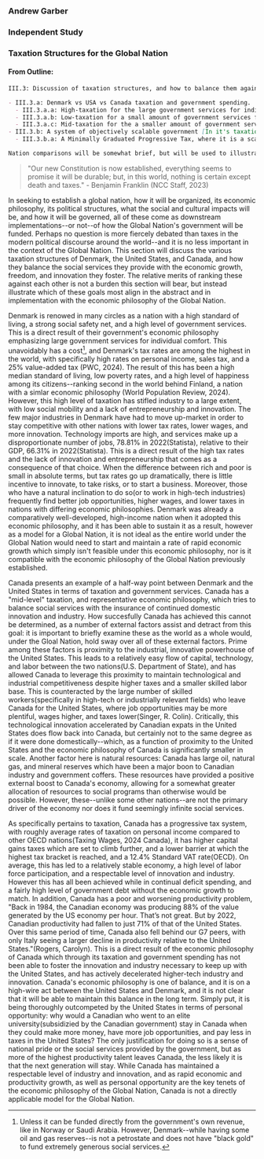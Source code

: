 ### Andrew Garber

### Independent Study

### Taxation Structures for the Global Nation

#### From Outline:

```markdown
III.3: Discussion of taxation structures, and how to balance them against huge regional differences in both income AND cost of living.

- III.3.a: Denmark vs USA vs Canada taxation and government spending.
  - III.3.a.a: High-taxation for the large government services for individual comfort, but poor industry/innovation/entrepreneurship(low social mobility as differnece between rich and poor is small in absolute terms, but tax rates go up dramatically)
  - III.3.a.b: Low-taxation for a small amount of government services for individual comfort, but a large industrial/innovative base, and a large amount of entrepreneurship(comparatively high social mobility).
  - III.3.a.c: Mid-taxation for the a smaller amount of government services for individual comfort, but a respectable industrial and innovative economic base.
- III.3.b: A system of objectively scalable government [In it's taxation elements, it is a whole government reform plan but that goes in IV.5]
  - III.3.b.a: A Minimally Graduated Progressive Tax, where it is a scaled bracket system based on three major percentages of income, with those brackets being relative to the cost of living and average income of the region.

Nation comparisons will be somewhat brief, but will be used to illustrate the range of possibilities in taxation structures and their trade-offs. There is no optimal taxation structure, but choosing one that is _in line with the economic philosophy of the global nation_ is the key here. This is simply a "child" of the economic philosophy which has been previously established.
```

<!-- Intro -->

> "Our new Constitution is now established, everything seems to promise it will be durable; but, in this world, nothing is certain except death and taxes." - Benjamin Franklin (NCC Staff, 2023)

In seeking to establish a global nation, how it will be organized, its economic philosophy, its political structures, what the social and cultural impacts will be, and how it will be governed, all of these come as downstream implementations--or not--of how the Global Nation's government will be funded. Perhaps no question is more fiercely debated than taxes in the modern political discourse around the world--and it is no less important in the context of the Global Nation. This section will discuss the various taxation structures of Denmark, the United States, and Canada, and how they balance the social services they provide with the economic growth, freedom, and innovation they foster. The relative merits of ranking these against each other is not a burden this section will bear, but instead illustrate which of these goals most align in the abstract and in implementation with the economic philosophy of the Global Nation.

<!-- Taxation in Denmark -->

Denmark is renowed in many circles as a nation with a high standard of living, a strong social safety net, and a high level of government services. This is a direct result of their government's economic philosophy emphasizing large government services for individual comfort. This unavoidably has a cost[^1], and Denmark's tax rates are among the highest in the world, with specifically high rates on personal income, sales tax, and a 25% value-added tax (PWC, 2024). The result of this has been a high median standard of living, low poverty rates, and a high level of happiness among its citizens--ranking second in the world behind Finland, a nation with a simlar economic philosophy (World Population Review, 2024). However, this high level of taxation has stifled industry to a large extent, with low social mobility and a lack of entrepreneurship and innovation. The few major industries in Denmark have had to move up-market in order to stay competitive with other nations with lower tax rates, lower wages, and more innovation. Technology imports are high, and services make up a disproportionate number of jobs, 78.81% in 2022(Statista), relative to their GDP, 66.31% in 2022(Statista). This is a direct result of the high tax rates and the lack of innovation and entrepreneurship that comes as a consequence of that choice. When the difference between rich and poor is small in absolute terms, but tax rates go up dramatically, there is little incentive to innovate, to take risks, or to start a business. Moreover, those who have a natural inclination to do so(or to work in high-tech industries) frequently find better job opportunities, higher wages, and lower taxes in nations with differing economic philosophies. Denmark was already a comparatively well-developed, high-income nation when it adopted this economic philosophy, and it has been able to sustain it as a result, however as a model for a Global Nation, it is not ideal as the entire world under the Global Nation would need to start and maintain a rate of rapid economic growth which simply isn't feasible under this economic philosophy, nor is it compatible with the economic philosophy of the Global Nation previously established.

<!-- Taxation in Canada -->

Canada presents an example of a half-way point between Denmark and the United States in terms of taxation and government services. Canada has a "mid-level" taxation, and representative economic philosophy, which tries to balance social services with the insurance of continued domestic innovation and industry. How succesfully Canada has achieved this cannot be determined, as a number of external factors assist and detract from this goal: it is important to briefly examine these as the world as a whole would, under the Gloal Nation, hold sway over all of these external factors. Prime among these factors is proximity to the industrial, innovative powerhouse of the United States. This leads to a relatively easy flow of capital, technology, and labor between the two nations(U.S. Department of State), and has allowed Canada to leverage this proximity to maintain technological and industrial competitiveness despite higher taxes and a smaller skilled labor base. This is counteracted by the large number of skilled workers(specifically in high-tech or industrially relevant fields) who leave Canada for the United States, where job opportunities may be more plentiful, wages higher, and taxes lower(Singer, R. Colin). Critically, this technological innovation accelerated by Canadian expats in the United States does flow back into Canada, but certainly not to the same degree as if it were done domestically--which, as a function of proximity to the United States and the economic philosophy of Canada is significantly smaller in scale. Another factor here is natural resources: Canada has large oil, natural gas, and mineral reserves which have been a major boon to Canadian industry and government coffers. These resources have provided a positive external boost to Canada's economy, allowing for a somewhat greater allocation of resources to social programs than otherwise would be possible. However, these--unlike some other nations--are not the primary driver of the economy nor does it fund seemingly infinite social services.

As specifically pertains to taxation, Canada has a progressive tax system, with roughly average rates of taxation on personal income compared to other OECD nations(Taxing Wages, 2024 Canada), it has higher capital gains taxes which are set to climb further, and a lower barrier at which the highest tax bracket is reached, and a 12.4% Standard VAT rate(OECD). On average, this has led to a relatively stable economy, a high level of labor force participation, and a respectable level of innovation and industry. However this has all been achieved while in continual deficit spending, and a fairly high level of government debt without the economic growth to match. In addition, Canada has a poor and worsening productivity problem, "Back in 1984, the Canadian economy was producing 88% of the value generated by the US economy per hour. That’s not great. But by 2022, Canadian productivity had fallen to just 71% of that of the United States. Over this same period of time, Canada also fell behind our G7 peers, with only Italy seeing a larger decline in productivity relative to the United States."(Rogers, Carolyn). This is a direct result of the economic philosophy of Canada which through its taxation and government spending has not been able to foster the innovation and industry necessary to keep up with the United States, and has actively decelerated higher-tech industry and innovation. Canada's economic philosophy is one of balance, and it is on a high-wire act between the United States and Denmark, and it is not clear that it will be able to maintain this balance in the long term. Simply put, it is being thoroughly outcompeted by the United States in terms of personal opportunity: why would a Canadian who went to an elite university(subsidizied by the Canadian government) stay in Canada when they could make more money, have more job opportunities, and pay less in taxes in the United States? The only justification for doing so is a sense of national pride or the social services provided by the government, but as more of the highest productivity talent leaves Canada, the less likely it is that the next generation will stay. While Canada has maintained a respectable level of industry and innovation, and as rapid economic and productivity growth, as well as personal opportunity are the key tenets of the economic philosophy of the Global Nation, Canada is not a directly applicable model for the Global Nation.

<!-- Taxation in the USA, include relevant parts of Tax Foundation plan(just to illustrate difficulties in compliance) -->

<!-- Taxation as a window into model of objectively scalable government, which will be discussed more widely in political structures as part of federalism vs unitary; parlimentary vs direct. -->

<!-- Minimally Graduated Progressive Tax, flat tax from 12 to 18% on all sales save for food and housing. -->

<!-- Benefits in terms of stability, labor force participation, innovation, economic growth, and citizen well-being(health care despite not being government funded, life expectancy) -->

[^1]: Unless it can be funded directly from the government's own revenue, like in Norway or Saudi Arabia. However, Denmark--while having some oil and gas reserves--is not a petrostate and does not have "black gold" to fund extremely generous social services.
